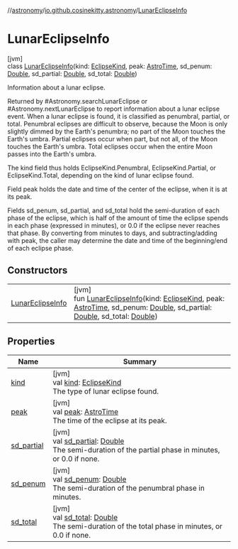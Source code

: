 //[astronomy](../../../index.md)/[io.github.cosinekitty.astronomy](../index.md)/[LunarEclipseInfo](index.md)

# LunarEclipseInfo

[jvm]\
class [LunarEclipseInfo](index.md)(kind: [EclipseKind](../-eclipse-kind/index.md), peak: [AstroTime](../-astro-time/index.md), sd_penum: [Double](https://kotlinlang.org/api/latest/jvm/stdlib/kotlin/-double/index.html), sd_partial: [Double](https://kotlinlang.org/api/latest/jvm/stdlib/kotlin/-double/index.html), sd_total: [Double](https://kotlinlang.org/api/latest/jvm/stdlib/kotlin/-double/index.html))

Information about a lunar eclipse.

Returned by #Astronomy.searchLunarEclipse or #Astronomy.nextLunarEclipse to report information about a lunar eclipse event. When a lunar eclipse is found, it is classified as penumbral, partial, or total. Penumbral eclipses are difficult to observe, because the Moon is only slightly dimmed by the Earth's penumbra; no part of the Moon touches the Earth's umbra. Partial eclipses occur when part, but not all, of the Moon touches the Earth's umbra. Total eclipses occur when the entire Moon passes into the Earth's umbra.

The kind field thus holds EclipseKind.Penumbral, EclipseKind.Partial, or EclipseKind.Total, depending on the kind of lunar eclipse found.

Field peak holds the date and time of the center of the eclipse, when it is at its peak.

Fields sd_penum, sd_partial, and sd_total hold the semi-duration of each phase of the eclipse, which is half of the amount of time the eclipse spends in each phase (expressed in minutes), or 0.0 if the eclipse never reaches that phase. By converting from minutes to days, and subtracting/adding with peak, the caller may determine the date and time of the beginning/end of each eclipse phase.

## Constructors

| | |
|---|---|
| [LunarEclipseInfo](-lunar-eclipse-info.md) | [jvm]<br>fun [LunarEclipseInfo](-lunar-eclipse-info.md)(kind: [EclipseKind](../-eclipse-kind/index.md), peak: [AstroTime](../-astro-time/index.md), sd_penum: [Double](https://kotlinlang.org/api/latest/jvm/stdlib/kotlin/-double/index.html), sd_partial: [Double](https://kotlinlang.org/api/latest/jvm/stdlib/kotlin/-double/index.html), sd_total: [Double](https://kotlinlang.org/api/latest/jvm/stdlib/kotlin/-double/index.html)) |

## Properties

| Name | Summary |
|---|---|
| [kind](kind.md) | [jvm]<br>val [kind](kind.md): [EclipseKind](../-eclipse-kind/index.md)<br>The type of lunar eclipse found. |
| [peak](peak.md) | [jvm]<br>val [peak](peak.md): [AstroTime](../-astro-time/index.md)<br>The time of the eclipse at its peak. |
| [sd_partial](sd_partial.md) | [jvm]<br>val [sd_partial](sd_partial.md): [Double](https://kotlinlang.org/api/latest/jvm/stdlib/kotlin/-double/index.html)<br>The semi-duration of the partial phase in minutes, or 0.0 if none. |
| [sd_penum](sd_penum.md) | [jvm]<br>val [sd_penum](sd_penum.md): [Double](https://kotlinlang.org/api/latest/jvm/stdlib/kotlin/-double/index.html)<br>The semi-duration of the penumbral phase in minutes. |
| [sd_total](sd_total.md) | [jvm]<br>val [sd_total](sd_total.md): [Double](https://kotlinlang.org/api/latest/jvm/stdlib/kotlin/-double/index.html)<br>The semi-duration of the total phase in minutes, or 0.0 if none. |
